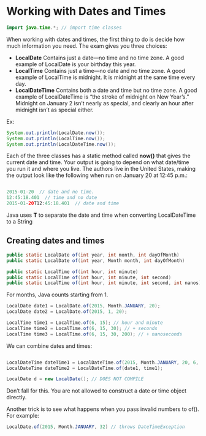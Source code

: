 # Working with Dates and Times

```java
import java.time.*; // import time classes
```

When working with dates and times, the first thing to do is decide how much information you need. The exam gives you three choices:

- **LocalDate** Contains just a date—no time and no time zone. A good example of LocalDate is your birthday this year.
- **LocalTime** Contains just a time—no date and no time zone. A good example of LocalTime is midnight. It is midnight at the same time every day.
- **LocalDateTime** Contains both a date and time but no time zone. A good example of LocalDateTime is “the stroke of midnight on New Year’s.” Midnight on January 2 isn’t nearly as special, and clearly an hour after midnight isn’t as special either.

Ex:

```Java
System.out.println(LocalDate.now());
System.out.println(LocalTime.now());
System.out.println(LocalDateTime.now());
```

Each of the three classes has a static method called **now()** that gives the current date and
time. Your output is going to depend on what date/time you run it and where you live. The
authors live in the United States, making the output look like the following when run on
January 20 at 12:45 p.m.:

```Java

2015-01-20  // date and no time.
12:45:18.401  // time and no date
2015-01-20T12:45:18.401  // date and time
```

Java uses **T** to separate the date and time when converting LocalDateTime to a String

## Creating dates and times

```Java
public static LocalDate of(int year, int month, int dayOfMonth)
public static LocalDate of(int year, Month month, int dayOfMonth)

public static LocalTime of(int hour, int minute)
public static LocalTime of(int hour, int minute, int second)
public static LocalTime of(int hour, int minute, int second, int nanos)
```

For months, Java counts starting from 1.

```Java
LocalDate date1 = LocalDate.of(2015, Month.JANUARY, 20);
LocalDate date2 = LocalDate.of(2015, 1, 20);

LocalTime time1 = LocalTime.of(6, 15); // hour and minute
LocalTime time2 = LocalTime.of(6, 15, 30); // + seconds
LocalTime time3 = LocalTime.of(6, 15, 30, 200); // + nanoseconds
```

We can combine dates and times:

```Java

LocalDateTime dateTime1 = LocalDateTime.of(2015, Month.JANUARY, 20, 6, 15, 30);
LocalDateTime dateTime2 = LocalDateTime.of(date1, time1);
```

```Java
LocalDate d = new LocalDate(); // DOES NOT COMPILE
```

Don’t fall for this. You are not allowed to construct a date or time object directly.

Another trick is to see what happens when you pass invalid numbers to of(). For example:

```Java
LocalDate.of(2015, Month.JANUARY, 32) // throws DateTimeException
```